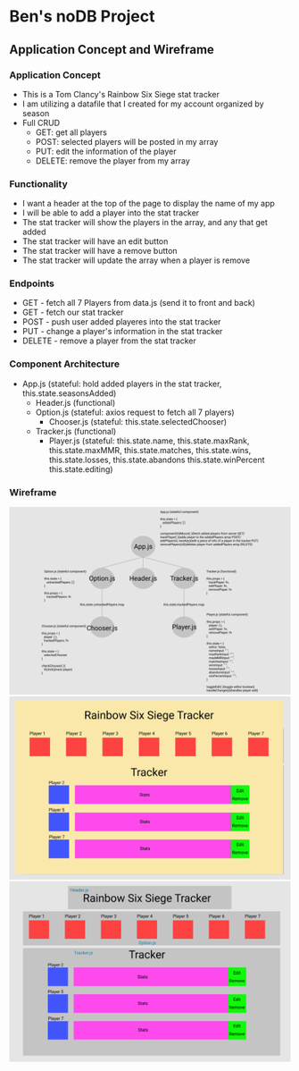 # Ben's noDB Project

## Application Concept and Wireframe

### Application Concept
- This is a Tom Clancy's Rainbow Six Siege stat tracker
- I am utilizing a datafile that I created for my account organized by season
- Full CRUD
    - GET: get all players
    - POST: selected players will be posted in my array
    - PUT: edit the information of the player
    - DELETE: remove the player from my array

### Functionality
- I want a header at the top of the page to display the name of my app
- I will be able to add a player into the stat tracker
- The stat tracker will show the players in the array, and any that get added
- The stat tracker will have an edit button
- The stat tracker will have a remove button
- The stat tracker will update the array when a player is remove

### Endpoints
- GET - fetch all 7 Players from data.js (send it to front and back)
- GET - fetch our stat tracker
- POST - push user added playeres into the stat tracker
- PUT - change a player's information in the stat tracker
- DELETE - remove a player from the stat tracker

### Component Architecture
- App.js (stateful: hold added players in the stat tracker, this.state.seasonsAdded)
    - Header.js (functional)
    - Option.js (stateful: axios request to fetch all 7 players)
        - Chooser.js (stateful: this.state.selectedChooser)
    - Tracker.js (functional)
        - Player.js (stateful: this.state.name, this.state.maxRank, this.state.maxMMR, this.state.matches, this.state.wins, this.state.losses, this.state.abandons this.state.winPercent this.state.editing)

### Wireframe
<img src="./screenshots/Capture1.PNG"/>
<img src="./screenshots/Capture2.PNG"/>
<img src="./screenshots/Capture3.PNG"/>